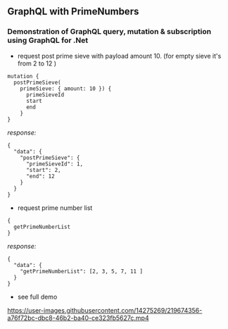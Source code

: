## GraphQL with PrimeNumbers
### Demonstration of GraphQL query, mutation & subscription using GraphQL for .Net
* request post prime sieve with payload amount 10.  (for empty sieve it's from 2 to 12 )
```
mutation {
  postPrimeSieve(
    primeSieve: { amount: 10 }) {
      primeSieveId
      start
      end
    }
}
```
_response:_
``` 
{
  "data": {
    "postPrimeSieve": {
      "primeSieveId": 1, 
      "start": 2, 
      "end": 12
    }
  }
}
```
* request prime number list
```
{
  getPrimeNumberList     
}
```
_response:_
```
{
  "data": {
    "getPrimeNumberList": [2, 3, 5, 7, 11 ]
  }
}
```
* see full demo


https://user-images.githubusercontent.com/14275269/219674356-a76f72bc-dbc8-46b2-ba40-ce323fb5627c.mp4


